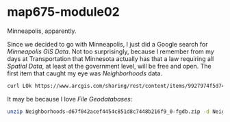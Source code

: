 # map675-module02
Minneapolis, apparently.

Since we decided to go with Minneapolis, I just did a Google search for _Minneapolis GIS Data_.  Not too surprisingly, because I remember from my days at Transportation that Minnesota actually has that a law requiring all *Spatial Data*, at least at the government level, will be free and open.  The first item that caught my eye was _Neighborhoods_ data. 

```bash
curl LOk https://www.arcgis.com/sharing/rest/content/items/9927974f5d7443549b34abaa11810ed5/data
```
It may be because I love _File Geodatabases_:
```bash
unzip Neighborhoods-d67f042acef4454c851d8c7448b216f9_0-fgdb.zip -d Neighborhoods
```



